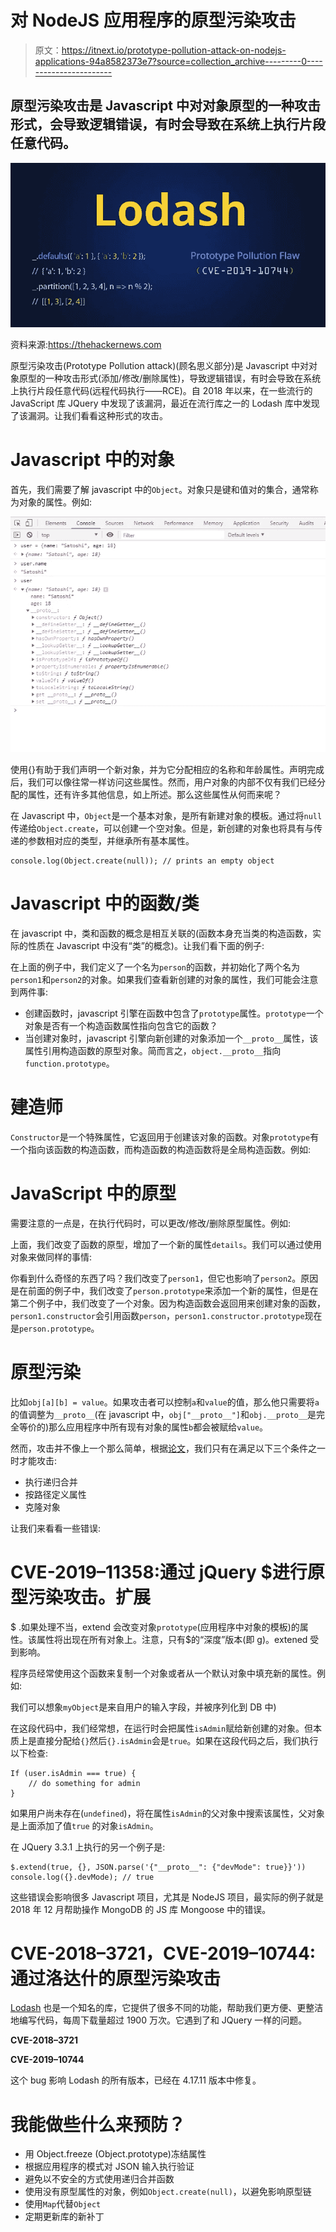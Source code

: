 # 对 NodeJS 应用程序的原型污染攻击

> 原文：<https://itnext.io/prototype-pollution-attack-on-nodejs-applications-94a8582373e7?source=collection_archive---------0----------------------->

## 原型污染攻击是 Javascript 中对对象原型的一种攻击形式，会导致逻辑错误，有时会导致在系统上执行片段任意代码。

![](img/0b0ce28f18afdee77b2002ee561d5c4c.png)

资料来源:https://thehackernews.com

原型污染攻击(Prototype Pollution attack)(顾名思义部分)是 Javascript 中对对象原型的一种攻击形式(添加/修改/删除属性)，导致逻辑错误，有时会导致在系统上执行片段任意代码(远程代码执行——RCE)。自 2018 年以来，在一些流行的 JavaScript 库 JQuery 中发现了该漏洞，最近在流行库之一的 Lodash 库中发现了该漏洞。让我们看看这种形式的攻击。

# Javascript 中的对象

首先，我们需要了解 javascript 中的`Object`。对象只是键和值对的集合，通常称为对象的属性。例如:

![](img/21458794956d37f516499348dea3ae3f.png)

使用{}有助于我们声明一个新对象，并为它分配相应的名称和年龄属性。声明完成后，我们可以像往常一样访问这些属性。然而，用户对象的内部不仅有我们已经分配的属性，还有许多其他信息，如上所述。那么这些属性从何而来呢？

在 Javascript 中，`Object`是一个基本对象，是所有新建对象的模板。通过将`null`传递给`Object.create`，可以创建一个空对象。但是，新创建的对象也将具有与传递的参数相对应的类型，并继承所有基本属性。

```
console.log(Object.create(null)); // prints an empty object
```

# Javascript 中的函数/类

在 javascript 中，类和函数的概念是相互关联的(函数本身充当类的构造函数，实际的性质在 Javascript 中没有“类”的概念)。让我们看下面的例子:

在上面的例子中，我们定义了一个名为`person`的函数，并初始化了两个名为`person1`和`person2`的对象。如果我们查看新创建的对象的属性，我们可能会注意到两件事:

*   创建函数时，javascript 引擎在函数中包含了`prototype`属性。`prototype`一个对象是否有一个构造函数属性指向包含它的函数？
*   当创建对象时，javascript 引擎向新创建的对象添加一个`__proto__`属性，该属性引用构造函数的原型对象。简而言之，`object.__proto__`指向`function.prototype`。

# **建造师**

`Constructor`是一个特殊属性，它返回用于创建该对象的函数。对象`prototype`有一个指向该函数的构造函数，而构造函数的构造函数将是全局构造函数。例如:

# JavaScript 中的原型

需要注意的一点是，在执行代码时，可以更改/修改/删除原型属性。例如:

上面，我们改变了函数的原型，增加了一个新的属性`details`。我们可以通过使用对象来做同样的事情:

你看到什么奇怪的东西了吗？我们改变了`person1`，但它也影响了`person2`。原因是在前面的例子中，我们改变了`person.prototype`来添加一个新的属性，但是在第二个例子中，我们改变了一个对象。因为构造函数会返回用来创建对象的函数，`person1.constructor`会引用函数`person`，`person1.constructor.prototype`现在是`person.prototype`。

# 原型污染

比如`obj[a][b] = value`。如果攻击者可以控制`a`和`value`的值，那么他只需要将`a`的值调整为`__proto__`(在 javascript 中，`obj["__proto__"]`和`obj.__proto__`是完全等价的)那么应用程序中所有现有对象的属性`b`都会被赋给`value`。

然而，攻击并不像上一个那么简单，根据[论文](https://github.com/HoLyVieR/prototype-pollution-nsec18/blob/master/paper/JavaScript_prototype_pollution_attack_in_NodeJS.pdf)，我们只有在满足以下三个条件之一时才能攻击:

*   执行递归合并
*   按路径定义属性
*   克隆对象

让我们来看看一些错误:

# CVE-2019–11358:通过 jQuery $进行原型污染攻击。扩展

$ .如果处理不当，extend 会改变对象`prototype`(应用程序中对象的模板)的属性。该属性将出现在所有对象上。注意，只有$的“深度”版本(即 g)。extened 受到影响。

程序员经常使用这个函数来复制一个对象或者从一个默认对象中填充新的属性。例如:

我们可以想象`myObject`是来自用户的输入字段，并被序列化到 DB 中)

在这段代码中，我们经常想，在运行时会把属性`isAdmin`赋给新创建的对象。但本质上是直接分配给`{}`然后`{}.isAdmin`会是`true`。如果在这段代码之后，我们执行以下检查:

```
If (user.isAdmin === true) {
    // do something for admin
}
```

如果用户尚未存在(`undefined`)，将在属性`isAdmin`的父对象中搜索该属性，父对象是上面添加了值`true` 的对象`isAdmin`。

在 JQuery 3.3.1 上执行的另一个例子是:

```
$.extend(true, {}, JSON.parse('{"__proto__": {"devMode": true}}'))
console.log({}.devMode); // true
```

这些错误会影响很多 Javascript 项目，尤其是 NodeJS 项目，最实际的例子就是 2018 年 12 月帮助操作 MongoDB 的 JS 库 Mongoose 中的错误。

# CVE-2018–3721，CVE-2019–10744:通过洛达什的原型污染攻击

[Lodash](https://www.npmjs.com/package/lodash) 也是一个知名的库，它提供了很多不同的功能，帮助我们更方便、更整洁地编写代码，每周下载量超过 1900 万次。它遇到了和 JQuery 一样的问题。

**CVE-2018–3721**

**CVE-2019–10744**

这个 bug 影响 Lodash 的所有版本，已经在 4.17.11 版本中修复。

# 我能做些什么来预防？

*   用 Object.freeze (Object.prototype)冻结属性
*   根据应用程序的模式对 JSON 输入执行验证
*   避免以不安全的方式使用递归合并函数
*   使用没有原型属性的对象，例如`Object.create(null)`，以避免影响原型链
*   使用`Map`代替`Object`
*   定期更新库的新补丁